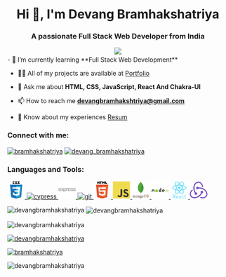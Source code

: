 <h1 align="center">Hi 👋, I'm Devang Bramhakshatriya</h1>
<h3 align="center">A passionate Full Stack Web Developer from India</h3>

  <div align="center"><img src="https://media.tenor.com/NOYF3f82b_gAAAAC/programmer.gif"/></div>
<div>
  <div>
- 🌱 I’m currently learning **Full Stack Web Development**

- 👨‍💻 All of my projects are available at [Portfolio](https://devangbramhakshatriya.github.io/)

- 💬 Ask me about **HTML, CSS, JavaScript, React And Chakra-UI**

- 📫 How to reach me **devangbramhakshtriya@gmail.com**

- 📄 Know about my experiences [Resum](https://drive.google.com/file/d/1qpVsjmoE0wzYBLxoXSD1aBJtNVR1e7kU/view?usp=sharing)
  </div>
 
</div> 




<h3 align="left">Connect with me:</h3>
<p align="left">
<a href="https://twitter.com/bramhakshtriya" target="blank"><img align="center" src="https://raw.githubusercontent.com/rahuldkjain/github-profile-readme-generator/master/src/images/icons/Social/twitter.svg" alt="bramhakshatriya" height="30" width="40" /></a>
<a href="https://www.linkedin.com/in/devang-bramhakshatriya-b0981820b/" target="blank"><img align="center" src="https://raw.githubusercontent.com/rahuldkjain/github-profile-readme-generator/master/src/images/icons/Social/linked-in-alt.svg" alt="devang_bramhakshatriya" height="30" width="40" /></a>
</p>

<h3 align="left">Languages and Tools:</h3>
<p align="left"> <a href="https://www.w3schools.com/css/" target="_blank" rel="noreferrer"> <img src="https://raw.githubusercontent.com/devicons/devicon/master/icons/css3/css3-original-wordmark.svg" alt="css3" width="40" height="40"/> </a> <a href="https://www.cypress.io" target="_blank" rel="noreferrer"> <img src="https://raw.githubusercontent.com/simple-icons/simple-icons/6e46ec1fc23b60c8fd0d2f2ff46db82e16dbd75f/icons/cypress.svg" alt="cypress" width="40" height="40"/> </a> <a href="https://expressjs.com" target="_blank" rel="noreferrer"> <img src="https://raw.githubusercontent.com/devicons/devicon/master/icons/express/express-original-wordmark.svg" alt="express" width="40" height="40"/> </a> <a href="https://git-scm.com/" target="_blank" rel="noreferrer"> <img src="https://www.vectorlogo.zone/logos/git-scm/git-scm-icon.svg" alt="git" width="40" height="40"/> </a> <a href="https://www.w3.org/html/" target="_blank" rel="noreferrer"> <img src="https://raw.githubusercontent.com/devicons/devicon/master/icons/html5/html5-original-wordmark.svg" alt="html5" width="40" height="40"/> </a> <a href="https://developer.mozilla.org/en-US/docs/Web/JavaScript" target="_blank" rel="noreferrer"> <img src="https://raw.githubusercontent.com/devicons/devicon/master/icons/javascript/javascript-original.svg" alt="javascript" width="40" height="40"/> </a> <a href="https://www.mongodb.com/" target="_blank" rel="noreferrer"> <img src="https://raw.githubusercontent.com/devicons/devicon/master/icons/mongodb/mongodb-original-wordmark.svg" alt="mongodb" width="40" height="40"/> </a> <a href="https://nodejs.org" target="_blank" rel="noreferrer"> <img src="https://raw.githubusercontent.com/devicons/devicon/master/icons/nodejs/nodejs-original-wordmark.svg" alt="nodejs" width="40" height="40"/> </a> <a href="https://reactjs.org/" target="_blank" rel="noreferrer"> <img src="https://raw.githubusercontent.com/devicons/devicon/master/icons/react/react-original-wordmark.svg" alt="react" width="40" height="40"/> </a> <a href="https://redux.js.org" target="_blank" rel="noreferrer"> <img src="https://raw.githubusercontent.com/devicons/devicon/master/icons/redux/redux-original.svg" alt="redux" width="40" height="40"/> </a> </p>

<p><img align="left" src="https://github-readme-stats.vercel.app/api/top-langs?username=devangbramhakshatriya&show_icons=true&locale=en&layout=compact" alt="devangbramhakshatriya" /></p>

<p>&nbsp;<img align="center" src="https://github-readme-stats.vercel.app/api?username=devangbramhakshatriya&show_icons=true&locale=en" alt="devangbramhakshatriya" /></p>

<p><img align="center" src="https://github-readme-streak-stats.herokuapp.com/?user=devangbramhakshatriya&" alt="devangbramhakshatriya" /></p>
<p align="left"> <a href="https://github.com/ryo-ma/github-profile-trophy"><img src="https://github-profile-trophy.vercel.app/?username=devangbramhakshatriya" alt="devangbramhakshatriya" /></a> </p>
<p align="left"> <a href="https://twitter.com/bramhakshatriya" target="blank"><img src="https://img.shields.io/twitter/follow/bramhakshatriya?logo=twitter&style=for-the-badge" alt="bramhakshatriya" /></a> </p>
<p align="left"> <img src="https://komarev.com/ghpvc/?username=devangbramhakshatriya&label=Profile%20views&color=0e75b6&style=flat" alt="devangbramhakshatriya" /> </p>
